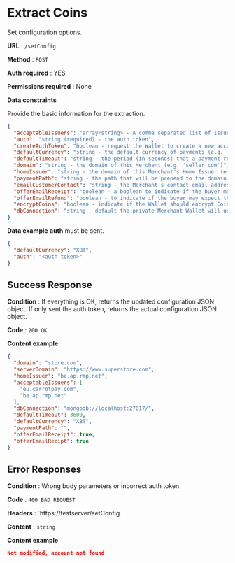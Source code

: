 # Extract Coins

Set configuration options.

**URL** : `/setConfig`

**Method** : `POST`

**Auth required** : YES

**Permissions required** : None

**Data constraints**

Provide the basic information for the extraction.

```json
{
  "acceptableIssuers": "array<string> - A comma separated list of Issuer domains whose Coins are acceptable (e.g. [(eu.carrotpay.com), bitex.com])",
  "auth": "string (required) - the auth token",
  "createAuthToken": "boolean - request the Wallet to create a new account and to store the authentication token in an 'auth' element in the config file. If 'auth' already exists, this setting is ignored",
  "defaultCurrency": "string - the default currency of payments (e.g. 'XBT')",
  "defaultTimeout": "string - the period (in seconds) that a payment request is valid when expires parameter is not set",
  "domain": "string - the domain of this Merchant (e.g. 'seller.com')",
  "homeIssuer": "string - the domain of this Merchant's Home Issuer (e.g. 'eu.carrotpay.com')",
  "paymentPath": "string - the path that will be prepend to the domain to reach the /payment function that receives the payment Coins",
  "emailCustomerContact": "string - the Merchant's contact email address. The configuration value may be overridden by passing a 'email.contact' element in the parameter to /createPaymentRequest",
  "offerEmailReceipt": "boolean - a boolean to indicate if the buyer may expect a payment receipt, upon the occasion of providing an email address during payment",
  "offerEmailRefund": "boolean - to indicate if the buyer may expect the possibility of a refund",
  "encryptCoins": "boolean - indicate if the Wallet should encrypt Coins while they are stored in the database",
  "dbConnection": "string - default the private Merchant Wallet will use a local MongoDB and it is the Merchant's responsibility to make regular backups of the MongoDB files"
}
```

**Data example** **auth** must be sent.

```json
{
  "defaultCurrency": "XBT",
  "auth": "<auth token>"
}
```

## Success Response

**Condition** : If everything is OK, returns the updated configuration JSON object. If only sent the auth token, returns the actual configuration JSON object.

**Code** : `200 OK`

**Content example**

```json
{
  "domain": "store.com",
  "serverDomain": "https://www.superstore.com",
  "homeIssuer": "be.ap.rmp.net",
  "acceptableIssuers": [
    "eu.carrotpay.com",
    "be.ap.rmp.net"
  ],
  "dbConnection": "mongodb://localhost:27017/",
  "defaultTimeout": 3600,
  "defaultCurrency": "XBT",
  "paymentPath": "",
  "offerEmailReceipt": true,
  "offerEmailRecipt": true
}
```

## Error Responses

**Condition** : Wrong body parameters or incorrect auth token.

**Code** : `400 BAD REQUEST`

**Headers** : `https://testserver/setConfig

**Content** : `string`

**Content example**

```json
Not modified, account not found
```

